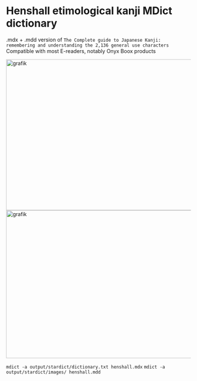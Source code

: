# Henshall etimological kanji MDict dictionary
.mdx + .mdd version of `The Complete guide to Japanese Kanji: remembering and understanding the 2,136 general use characters`
Compatible with most E-readers, notably Onyx Boox products


<img width="960" height="410" alt="grafik" src="https://github.com/user-attachments/assets/c035c18a-f2dd-4e5f-b3d3-e7e8162db653" />
<img width="960" height="402" alt="grafik" src="https://github.com/user-attachments/assets/d62e5075-0d8b-492a-bb5d-603e9345b51c" />


`mdict -a output/stardict/dictionary.txt henshall.mdx`
`mdict -a output/stardict/images/ henshall.mdd`
